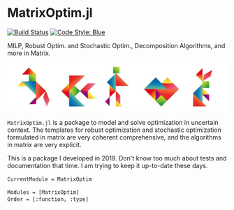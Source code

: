 
# MatrixOptim.jl

[![Build Status](https://travis-ci.org/edxu96/MatrixOptim.jl.svg?branch=master)](https://travis-ci.org/edxu96/MatrixOptim.jl) [![Code Style: Blue](https://img.shields.io/badge/code%20style-blue-4495d1.svg)](https://github.com/invenia/BlueStyle)

MILP, Robust Optim. and Stochastic Optim., Decomposition Algorithms, and more in Matrix.

![Tangram](../../img/tangram.png)

`MatrixOptim.jl` is a package to model and solve optimization in uncertain context. The
templates for robust optimization and stochastic optimization formulated in matrix are very
coherent comprehensive, and the algorithms in matrix are very explicit.

This is a package I developed in 2019. Don't know too much about tests and documentation
that time. I am trying to keep it up-to-date these days.

```@meta
CurrentModule = MatrixOptim
```

```@autodocs
Modules = [MatrixOptim]
Order = [:function, :type]
```
